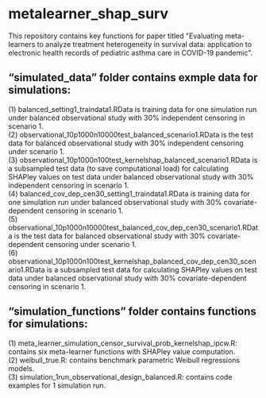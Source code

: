 # metalearner_shap_surv
This repository contains key functions for paper titled "Evaluating meta-learners to analyze treatment heterogeneity in survival data: application to electronic health records of pediatric asthma care in COVID-19 pandemic".

## “simulated_data” folder contains exmple data for simulations:
(1) balanced_setting1_traindata1.RData is training data for one simulation run under balanced observational study with 30% independent censoring in scenario 1. \
(2) observational_10p1000n10000test_balanced_scenario1.RData is the test data for balanced observational study with 30% independent censoring under scenario 1. \
(3) observational_10p1000n100test_kernelshap_balanced_scenario1.RData is a subsampled test data (to save computational load) for calculating SHAPley values on test data under balanced observational study with 30% independent censoring in scenario 1. \
(4) balanced_cov_dep_cen30_setting1_traindata1.RData is training data for one simulation run under balanced observational study with 30% covariate-dependent censoring in scenario 1. \
(5) observational_10p1000n10000test_balanced_cov_dep_cen30_scenario1.RData is the test data for balanced observational study with 30% covariate-dependent censoring under scenario 1. \
(6) observational_10p1000n100test_kernelshap_balanced_cov_dep_cen30_scenario1.RData is a subsampled test data for calculating SHAPley values on test data under balanced observational study with 30% covariate-dependent censoring in scenario 1.

## “simulation_functions” folder contains functions for simulations:
(1) meta_learner_simulation_censor_survival_prob_kernelshap_ipcw.R: contains six meta-learner functions with SHAPley value computation.\
(2) weibull_true.R: contains benchmark parametric Weibull regressions models.\
(3) simulation_1run_observational_design_balanced.R: contains code examples for 1 simulation run.
